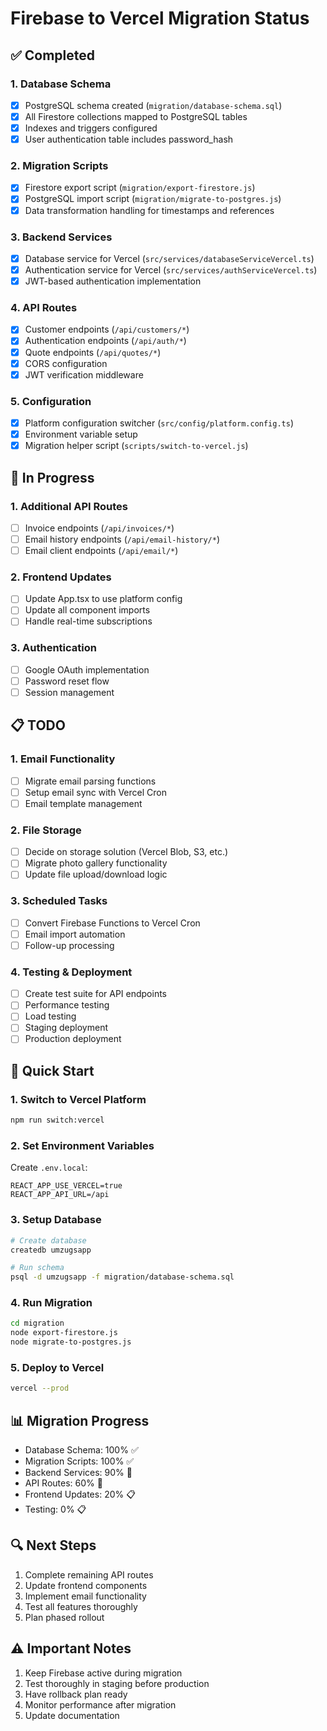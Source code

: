 # Firebase to Vercel Migration Status

## ✅ Completed

### 1. Database Schema
- [x] PostgreSQL schema created (`migration/database-schema.sql`)
- [x] All Firestore collections mapped to PostgreSQL tables
- [x] Indexes and triggers configured
- [x] User authentication table includes password_hash

### 2. Migration Scripts
- [x] Firestore export script (`migration/export-firestore.js`)
- [x] PostgreSQL import script (`migration/migrate-to-postgres.js`)
- [x] Data transformation handling for timestamps and references

### 3. Backend Services
- [x] Database service for Vercel (`src/services/databaseServiceVercel.ts`)
- [x] Authentication service for Vercel (`src/services/authServiceVercel.ts`)
- [x] JWT-based authentication implementation

### 4. API Routes
- [x] Customer endpoints (`/api/customers/*`)
- [x] Authentication endpoints (`/api/auth/*`)
- [x] Quote endpoints (`/api/quotes/*`)
- [x] CORS configuration
- [x] JWT verification middleware

### 5. Configuration
- [x] Platform configuration switcher (`src/config/platform.config.ts`)
- [x] Environment variable setup
- [x] Migration helper script (`scripts/switch-to-vercel.js`)

## 🔄 In Progress

### 1. Additional API Routes
- [ ] Invoice endpoints (`/api/invoices/*`)
- [ ] Email history endpoints (`/api/email-history/*`)
- [ ] Email client endpoints (`/api/email/*`)

### 2. Frontend Updates
- [ ] Update App.tsx to use platform config
- [ ] Update all component imports
- [ ] Handle real-time subscriptions

### 3. Authentication
- [ ] Google OAuth implementation
- [ ] Password reset flow
- [ ] Session management

## 📋 TODO

### 1. Email Functionality
- [ ] Migrate email parsing functions
- [ ] Setup email sync with Vercel Cron
- [ ] Email template management

### 2. File Storage
- [ ] Decide on storage solution (Vercel Blob, S3, etc.)
- [ ] Migrate photo gallery functionality
- [ ] Update file upload/download logic

### 3. Scheduled Tasks
- [ ] Convert Firebase Functions to Vercel Cron
- [ ] Email import automation
- [ ] Follow-up processing

### 4. Testing & Deployment
- [ ] Create test suite for API endpoints
- [ ] Performance testing
- [ ] Load testing
- [ ] Staging deployment
- [ ] Production deployment

## 🚀 Quick Start

### 1. Switch to Vercel Platform
```bash
npm run switch:vercel
```

### 2. Set Environment Variables
Create `.env.local`:
```env
REACT_APP_USE_VERCEL=true
REACT_APP_API_URL=/api
```

### 3. Setup Database
```bash
# Create database
createdb umzugsapp

# Run schema
psql -d umzugsapp -f migration/database-schema.sql
```

### 4. Run Migration
```bash
cd migration
node export-firestore.js
node migrate-to-postgres.js
```

### 5. Deploy to Vercel
```bash
vercel --prod
```

## 📊 Migration Progress

- Database Schema: 100% ✅
- Migration Scripts: 100% ✅
- Backend Services: 90% 🔄
- API Routes: 60% 🔄
- Frontend Updates: 20% 📋
- Testing: 0% 📋

## 🔍 Next Steps

1. Complete remaining API routes
2. Update frontend components
3. Implement email functionality
4. Test all features thoroughly
5. Plan phased rollout

## ⚠️ Important Notes

1. Keep Firebase active during migration
2. Test thoroughly in staging before production
3. Have rollback plan ready
4. Monitor performance after migration
5. Update documentation